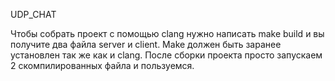UDP_CHAT

Чтобы собрать проект с помощью clang нужно написать make build и вы получите два файла server и client. Make должен быть заранее установлен так же как и clang. После сборки проекта просто запускаем 2 скомпилированных файла и пользуемся.